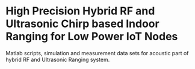 # High Precision Hybrid RF and Ultrasonic Chirp based Indoor Ranging for Low Power IoT Nodes

Matlab scripts, simulation and measurement data sets for acoustic part of hybrid RF and Ultrasonic Ranging system. 
